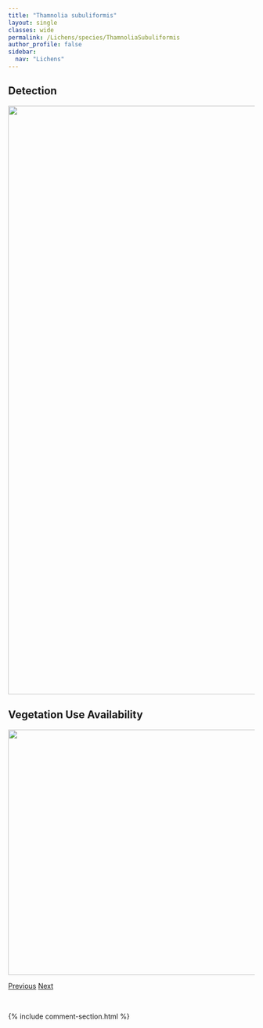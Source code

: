 ```yaml
---
title: "Thamnolia subuliformis"
layout: single
classes: wide
permalink: /Lichens/species/ThamnoliaSubuliformis
author_profile: false
sidebar:
  nav: "Lichens"
---
```


<h2>Detection</h2>

<a href="https://drive.google.com/uc?export=view&id=1rmsxl8fvTfpA5F9lK1emOwA2OHkeJkpW">
<img src="https://drive.google.com/uc?export=view&id=1rmsxl8fvTfpA5F9lK1emOwA2OHkeJkpW" height = "1200" width = "800">
</a>


<h2>Vegetation Use Availability</h2>

<a href="https://drive.google.com/uc?export=view&id=1q3oV5dg6HCTA5e-00X-hJytGKM5bcEX2">
<img src="https://drive.google.com/uc?export=view&id=1q3oV5dg6HCTA5e-00X-hJytGKM5bcEX2" height = "500" width = "1000">
</a>


<a href="/DevelopmentWebsite/Lichens/species/TetramelasPapillatus" class="pagination--pager" title="Tetramelas papillatus">Previous</a> <a href="/DevelopmentWebsite/Lichens/species/ThelenellaMuscorum" class="pagination--pager" title="Thelenella muscorum">Next</a>

<p>&nbsp;</p>

{% include comment-section.html %}
